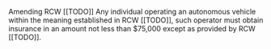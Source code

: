 Amending RCW [[TODO]]
Any individual operating an autonomous vehicle within the meaning established in RCW [[TODO]], such operator must obtain insurance in an amount not less than $75,000 except as provided by RCW [[TODO]]. 